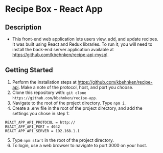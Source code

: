 # Recipe Box - React App

## Description

- This front-end web application lets users view, add, and update recipes. It was built using React and Redux libraries. To run it, you will need to install the back-end server application available at https://github.com/kbehnken/recipe-api-mysql.

## Getting Started

1. Perform the installation steps at https://github.com/kbehnken/recipe-api. Make a note of the protocol, host, and port you choose.
2. Clone this repository with: `git clone https://github.com/kbehnken/recipe-app`.
3. Navigate to the root of the project directory. Type `npm i`.
4. Create a .env file in the root of the project directory, and add the settings you chose in step 1:
```
REACT_APP_API_PROTOCOL = http://
REACT_APP_API_PORT = 4042
REACT_APP_API_SERVER = 192.168.1.1
```
5. Type `npm start` in the root of the project directory.
6. To login, use a web browser to navigate to port 3000 on your host.